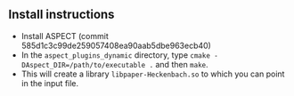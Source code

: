 Install instructions
--------------------

- Install ASPECT (commit 585d1c3c99de259057408ea90aab5dbe963ecb40)
- In the ``aspect_plugins_dynamic`` directory, type ``cmake -DAspect_DIR=/path/to/executable .`` and then ``make``.
- This will create a library ``libpaper-Heckenbach.so`` to which you can point in the input file.
